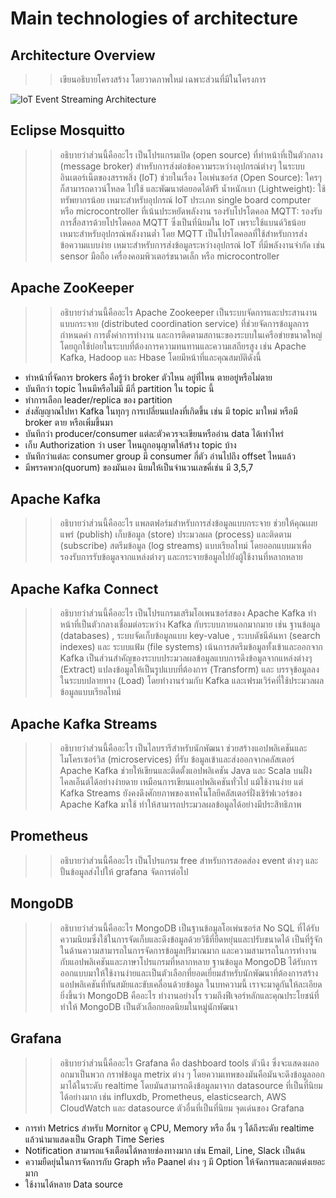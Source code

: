 # Main technologies of architecture

## Architecture Overview
>> เขียนอธิบายโครงสร้าง โดยวาดภาพใหม่ เฉพาะส่วนที่มีในโครงการ

![IoT Event Streaming Architecture](https://miro.medium.com/v2/resize:fit:2000/format:webp/1*IUaBLlbVKgmsjbjqzew0ZQ.png)

## Eclipse Mosquitto
>> อธิบายว่าส่วนนี้คืออะไร
 เป็นโปรแกรมเปิด (open source) ที่ทำหน้าที่เป็นตัวกลาง (message broker)  สำหรับการส่งต่อข้อความระหว่างอุปกรณ์ต่างๆ ในระบบอินเตอร์เน็ตของสรรพสิ่ง (IoT) ช่วยในเรื่อง 
โอเพ่นซอร์ส (Open Source): ใครๆ ก็สามารถดาวน์โหลด ไปใช้ และพัฒนาต่อยอดได้ฟรี
น้ำหนักเบา (Lightweight): ใช้ทรัพยากรน้อย เหมาะสำหรับอุปกรณ์ IoT ประเภท single board computer หรือ microcontroller ที่เน้นประหยัดพลังงาน
 รองรับโปรโตคอล MQTT: รองรับการสื่อสารด้วยโปรโตคอล MQTT ซึ่งเป็นที่นิยมใน IoT เพราะใช้แบนด์วิธน้อย เหมาะสำหรับอุปกรณ์พลังงานต่ำ โดย MQTT  เป็นโปรโตคอลที่ใช้สำหรับการส่งข้อความแบบง่าย เหมาะสำหรับการส่งข้อมูลระหว่างอุปกรณ์  IoT  ที่มีพลังงานจำกัด เช่น sensor  มือถือ  เครื่องคอมพิวเตอร์ขนาดเล็ก  หรือ  microcontroller

## Apache ZooKeeper
>> อธิบายว่าส่วนนี้คืออะไร
Apache Zookeeper เป็นระบบจัดการและประสานงานแบบกระจาย (distributed coordination service) ที่ช่วยจัดการข้อมูลการกำหนดค่า การตั้งค่าการทำงาน และการติดตามสถานะของระบบในเครือข่ายขนาดใหญ่ โดยถูกใช้บ่อยในระบบที่ต้องการความทนทานและความเสถียรสูง เช่น Apache Kafka, Hadoop และ Hbase โดยมีหน้าที่และคุณสมบัติดังนี้
- ทำหน้าที่จัดการ brokers คือรู้ว่า broker ตัวไหน อยู่ที่ไหน ตายอยู่หรือไม่ตาย
- บันทึกว่า topic ไหนมีหรือไม่มี มีกี่ partition ใน topic นี้
- ทำการเลือก leader/replica ของ partition
- ส่งสัญญาณไปหา Kafka ในทุกๆ การเปลี่ยนแปลงที่เกิดขึ้น เช่น มี topic มาใหม่ หรือมี broker ตาย หรือเพิ่มขึ้นมา
- บันทึกว่า producer/consumer แต่ละตัวควรจะเขียนหรืออ่าน data ได้เท่าไหร่
- เก็บ Authorization ว่า user ไหนถูกอนุญาตให้สร้าง topic บ้าง 
- บันทึกว่าแต่ละ consumer group มี consumer กี่ตัว อ่านไปถึง offset ไหนแล้ว
- มีพรรคพวก(quorum) ของมันเอง นิยมให้เป็นจำนวนเลขคี่เช่น มี 3,5,7


## Apache Kafka
>> อธิบายว่าส่วนนี้คืออะไร
แพลตฟอร์มสำหรับการส่งข้อมูลแบบกระจาย ช่วยให้คุณเผยแพร่ (publish) เก็บข้อมูล (store) ประมวลผล (process) และติดตาม (subscribe) สตรีมข้อมูล (log streams) แบบเรียลไทม์ โดยออกแบบมาเพื่อรองรับการรับข้อมูลจากแหล่งต่างๆ และกระจายข้อมูลไปยังผู้ใช้งานที่หลากหลาย


## Apache Kafka Connect
>> อธิบายว่าส่วนนี้คืออะไร
 เป็นโปรแกรมเสริมโอเพนซอร์สของ Apache Kafka ทำหน้าที่เป็นตัวกลางเชื่อมต่อระหว่าง Kafka กับระบบภายนอกมากมาย  เช่น ฐานข้อมูล (databases) , ระบบจัดเก็บข้อมูลแบบ key-value , ระบบดัชนีค้นหา (search indexes)  และ ระบบแฟ้ม (file systems) เน้นการสตรีมข้อมูลทั้งเข้าและออกจาก Kafka เป็นส่วนสำคัญของระบบประมวลผลข้อมูลแบบการดึงข้อมูลจากแหล่งต่างๆ (Extract) แปลงข้อมูลให้เป็นรูปแบบที่ต้องการ (Transform) และ บรรจุข้อมูลลงในระบบปลายทาง (Load) โดยทำงานร่วมกับ  Kafka  และเฟรมเวิร์คที่ใช้ประมวลผลข้อมูลแบบเรียลไทม์


## Apache Kafka Streams
>> อธิบายว่าส่วนนี้คืออะไร
เป็นไลบรารีสำหรับนักพัฒนา ช่วยสร้างแอปพลิเคชันและไมโครเซอร์วิส (microservices) ที่รับ ข้อมูลเข้าและส่งออกจากคลัสเตอร์ Apache Kafka ช่วยให้เขียนและติดตั้งแอปพลิเคชัน Java และ Scala บนฝั่งไคลเอ็นต์ได้อย่างง่ายดาย เหมือนการเขียนแอปพลิเคชันทั่วไป แม้ใช้งานง่าย แต่ Kafka Streams ยังคงดึงศักยภาพของเทคโนโลยีคลัสเตอร์ฝั่งเชิร์ฟเวอร์ของ Apache Kafka มาใช้ ทำให้สามารถประมวลผลข้อมูลได้อย่างมีประสิทธิภาพ


## Prometheus
>> อธิบายว่าส่วนนี้คืออะไร
เป็นโปรแกรม free สำหรับการสอดส่อง event ต่างๆ และ ปั้นข้อมูลส่งไปให้ grafana จัดการต่อไป



## MongoDB
>> อธิบายว่าส่วนนี้คืออะไร
MongoDB เป็นฐานข้อมูลโอเพ่นซอร์ส No SQL ที่ได้รับความนิยมซึ่งใช้ในการจัดเก็บและดึงข้อมูลด้วยวิธีที่ยืดหยุ่นและปรับขนาดได้ เป็นที่รู้จักในด้านความสามารถในการจัดการข้อมูลปริมาณมาก และความสามารถในการทำงานกับแอปพลิเคชันและภาษาโปรแกรมที่หลากหลาย ฐานข้อมูล MongoDB ได้รับการออกแบบมาให้ใช้งานง่ายและเป็นตัวเลือกที่ยอดเยี่ยมสำหรับนักพัฒนาที่ต้องการสร้างแอปพลิเคชันที่ทันสมัยและขับเคลื่อนด้วยข้อมูล ในบทความนี้ เราจะมาดูกันให้ละเอียดยิ่งขึ้นว่า MongoDB คืออะไร ทำงานอย่างไร รวมถึงฟีเจอร์หลักและคุณประโยชน์ที่ทำให้ MongoDB เป็นตัวเลือกยอดนิยมในหมู่นักพัฒนา


## Grafana
>> อธิบายว่าส่วนนี้คืออะไร
Grafana คือ dashboard tools ตัวนึง ซึ่งจะแสดงผลออกมาเป็นพวก กราฟข้อมูล metrix ต่าง ๆ โดยความเทพของมันคือมันจะดึงข้อมูลออกมาได้ในระดับ realtime โดยมันสามารถดึงข้อมูลมาจาก datasource ที่เป็นที่นิยมได้อย่างมาก เช่น influxdb, Prometheus, elasticsearch, AWS CloudWatch และ datasource ตัวอื่นที่เป็นที่นิยม
จุดเด่นของ Grafana
- การทำ Metrics สำหรับ Mornitor ดู CPU, Memory หรือ อื่น ๆ ได้ถึงระดับ realtime แล้วนำมาแสดงเป็น Graph Time Series
- Notification สามารถแจ้งเตือนได้หลายช่องทางมาก เช่น Email, Line, Slack เป็นต้น
- ความยืดยุ่นในการจัดการกับ Graph หรือ Paanel ต่าง ๆ มี Option ให้จัดการและตกแต่งเยอะมาก
- ใช้งานได้หลาย Data source
